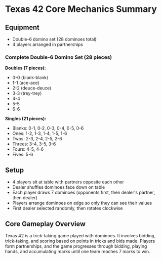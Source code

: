 # Texas 42 Core Mechanics Summary

## Equipment
- Double-6 domino set (28 dominoes total)
- 4 players arranged in partnerships

### Complete Double-6 Domino Set (28 pieces)
**Doubles (7 pieces):**
- 0-0 (blank-blank)
- 1-1 (ace-ace)
- 2-2 (deuce-deuce)
- 3-3 (trey-trey)
- 4-4
- 5-5
- 6-6

**Singles (21 pieces):**
- Blanks: 0-1, 0-2, 0-3, 0-4, 0-5, 0-6
- Ones: 1-2, 1-3, 1-4, 1-5, 1-6
- Twos: 2-3, 2-4, 2-5, 2-6
- Threes: 3-4, 3-5, 3-6
- Fours: 4-5, 4-6
- Fives: 5-6

## Setup
- 4 players sit at table with partners opposite each other
- Dealer shuffles dominoes face down on table
- Each player draws 7 dominoes (opponents first, then dealer's partner, then dealer)
- Players arrange dominoes on edge so only they can see their values
- First dealer selected randomly, then rotates clockwise

## Core Gameplay Overview
Texas 42 is a trick-taking game played with dominoes. It involves bidding, trick-taking, and scoring based on points in tricks and bids made. Players form partnerships, and the game progresses through bidding, playing hands, and accumulating marks until one team reaches 7 marks to win.
